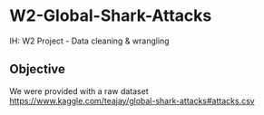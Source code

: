 # W2-Global-Shark-Attacks
IH: W2 Project - Data cleaning &amp; wrangling

## Objective

We were provided with a raw dataset https://www.kaggle.com/teajay/global-shark-attacks#attacks.csv
